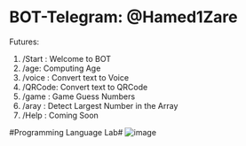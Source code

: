 # BOT-Telegram: @Hamed1Zare
Futures:
1. /Start : Welcome to BOT
2. /age:    Computing Age 
3. /voice : Convert text to Voice
4. /QRCode: Convert text to QRCode
5. /game : Game Guess Numbers
6. /aray : Detect Largest Number in the Array
7. /Help : Coming Soon

#Programming Language Lab#
![image](https://user-images.githubusercontent.com/56786033/168379563-d6d40442-3584-443e-8785-8ce94e8e67b9.png)
